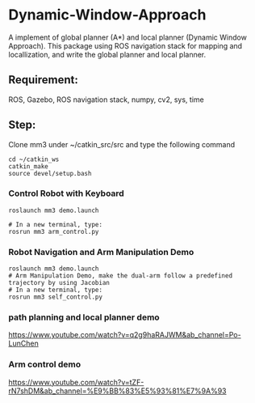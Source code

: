 # Dynamic-Window-Approach
A implement of global planner (A*) and local planner (Dynamic Window Approach). This package using ROS navigation stack for mapping and locallization, and write the global planner and local planner.

## Requirement:
ROS, Gazebo, ROS navigation stack, numpy, cv2, sys, time
## Step:

Clone mm3 under ~/catkin_src/src and type the following command
```
cd ~/catkin_ws
catkin_make 
source devel/setup.bash
```
### Control Robot with Keyboard 
```
roslaunch mm3 demo.launch

# In a new terminal, type:
rosrun mm3 arm_control.py
```
### Robot Navigation and Arm Manipulation Demo 
```
roslaunch mm3 demo.launch
# Arm Manipulation Demo, make the dual-arm follow a predefined trajectory by using Jacobian 
# In a new terminal, type:
rosrun mm3 self_control.py
```
### path planning and local planner demo
https://www.youtube.com/watch?v=q2g9haRAJWM&ab_channel=Po-LunChen
### Arm control demo
https://www.youtube.com/watch?v=tZF-rN7shDM&ab_channel=%E9%BB%83%E5%93%81%E7%9A%93
